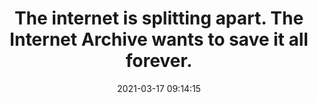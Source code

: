 ---
date: 2021-03-17 09:14:15
link:
  source: pocket
  source_url: https://getpocket.com
  text: The internet is splitting apart. The Internet Archive wants to save it all
    forever.
  url: https://www.protocol.com/internet-archive-preserving-future#toggle-gdpr
source: pocket
syndicated:
- type: pocket
  url: https://www.protocol.com/internet-archive-preserving-future#toggle-gdpr
- type: mastodon
  url: https://mastodon.technology/users/roytang/statuses/105904394319234595
- type: twitter
  url: https://twitter.com/roytang/statuses/1372115549077999618/
title: The internet is splitting apart. The Internet Archive wants to save it all
  forever.
---
